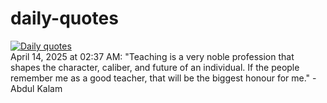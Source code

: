 # daily-quotes
[![Daily quotes](https://github.com/ceepu8/daily-quotes/actions/workflows/daily-quote.yml/badge.svg)](https://github.com/ceepu8/daily-quotes/actions/workflows/daily-quote.yml)<br/>
April 14, 2025 at 02:37 AM: "Teaching is a very noble profession that shapes the character, caliber, and future of an individual. If the people remember me as a good teacher, that will be the biggest honour for me." - Abdul Kalam
